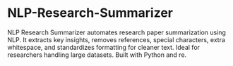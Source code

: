 # NLP-Research-Summarizer
NLP Research Summarizer automates research paper summarization using NLP. It extracts key insights, removes references, special characters, extra whitespace, and standardizes formatting for cleaner text. Ideal for researchers handling large datasets. Built with Python and re.
